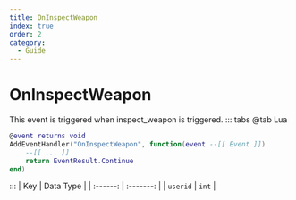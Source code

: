```yaml
---
title: OnInspectWeapon
index: true
order: 2
category:
  - Guide
---
```


# OnInspectWeapon
This event is triggered when inspect_weapon is triggered.
::: tabs
@tab Lua
```lua
@event returns void
AddEventHandler("OnInspectWeapon", function(event --[[ Event ]])
    --[[ ... ]]
    return EventResult.Continue
end)
```

:::
|    Key   | Data Type |
| :------: | :-------: |
| `userid` |   `int`   |